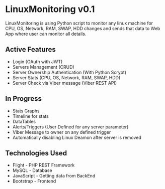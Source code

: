 # LinuxMonitoring v0.1
LinuxMonitoring is using Python script to monitor any linux machine for CPU, OS, Network, RAM, SWAP, HDD changes and sends that data to Web App where user can monitor all details.

## Active Features
* Login (OAuth with JWT)
* Servers Management (CRUD)
* Server Ownership Authentication (With Python Scrypt)
* Server Stats (CPU, OS, Network, RAM, SWAP, HDD)
* Server Check via Viber message (Viber REST API)

## In Progress
* Stats Graphs
* Timeline for stats
* DataTables
* Alerts/Triggers (User Defined for any server parameter)
* Viber Message to owner on any defined trigger
* Automatically disabling Linux Deamon after server is removed

## Technologies Used
* Flight - PHP REST Framework
* MySQL - Database
* JavaScript - Getting data from BackEnd
* Bootstrap - Frontend
